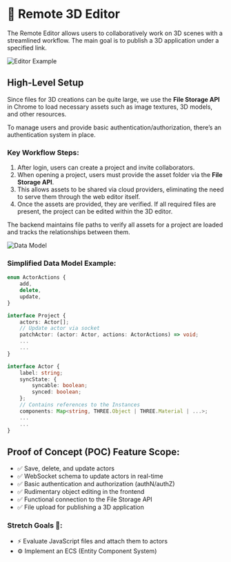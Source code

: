 # 🚀 Remote 3D Editor

The Remote Editor allows users to collaboratively work on 3D scenes with a streamlined workflow. The main goal is to publish a 3D application under a specified link.

![Editor Example](data/readme_images/highlevel.png)

## High-Level Setup

Since files for 3D creations can be quite large, we use the **File Storage API** in Chrome to load necessary assets such as image textures, 3D models, and other resources.

To manage users and provide basic authentication/authorization, there’s an authentication system in place.

### Key Workflow Steps:
1. After login, users can create a project and invite collaborators.
2. When opening a project, users must provide the asset folder via the **File Storage API**.
3. This allows assets to be shared via cloud providers, eliminating the need to serve them through the web editor itself.
4. Once the assets are provided, they are verified. If all required files are present, the project can be edited within the 3D editor.

The backend maintains file paths to verify all assets for a project are loaded and tracks the relationships between them.

![Data Model](data/readme_images/dataschema.png)

### Simplified Data Model Example:
```ts
enum ActorActions {
	add,
	delete,
	update,
}

interface Project {
	actors: Actor[];
	// Update actor via socket
	patchActor: (actor: Actor, actions: ActorActions) => void;
	...
	...
} 

interface Actor {
	label: string;
	syncState: {
		syncable: boolean;
		synced: boolean;
	};
	// Contains references to the Instances
	components: Map<string, THREE.Object | THREE.Material | ...>;
	...
	...
}

```

## Proof of Concept (POC) Feature Scope:

- ✅ Save, delete, and update actors
- ✅ WebSocket schema to update actors in real-time
- ✅ Basic authentication and authorization (authN/authZ)
- ✅ Rudimentary object editing in the frontend
- ✅ Functional connection to the File Storage API
- ✅ File upload for publishing a 3D application

### Stretch Goals 🎯:

- ⚡ Evaluate JavaScript files and attach them to actors
- ⚙️ Implement an ECS (Entity Component System)